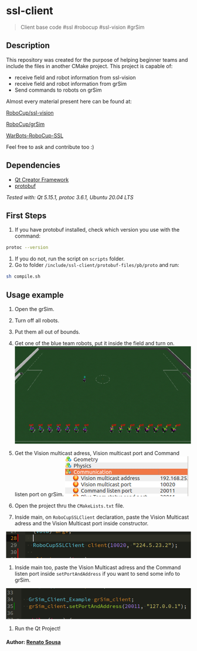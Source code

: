 
# ssl-client
> Client base code #ssl #robocup #ssl-vision #grSim 

## Description
This repository was created for the purpose of helping beginner teams and include the files in another CMake project.
This project is capable of:
- receive field and robot information from ssl-vision
- receive field and robot information from grSim
- Send commands to robots on grSim

Almost every material present here can be found at:

 [RoboCup/ssl-vision](https://github.com/RoboCup-SSL/ssl-vision)

 [RoboCup/grSim](https://github.com/RoboCup-SSL/grSim)

 [WarBots-RoboCup-SSL](https://github.com/findcongwang/WarBots-RoboCup-SSL)

Feel free to ask and contribute too :)

## Dependencies
- [Qt Creator Framework](https://www.qt.io)
- [protobuf](https://github.com/google/protobuf)

*Tested with: Qt 5.15.1, protoc 3.6.1, Ubuntu 20.04 LTS*

## First Steps
1. If you have protobuf installed, check which version you use with the command:
```sh
protoc --version
```

1. If you do not, run the script on `scripts` folder.
1. Go to folder `/include/ssl-client/protobuf-files/pb/proto` and run:
```sh
sh compile.sh
```

## Usage example
1. Open the grSim.
1. Turn off all robots.
1. Put them all out of bounds.
1. Get one of the blue team robots, put it inside the field and turn on.
![](resources/exampleSimulation.png)

1. Get the Vision multicast adress, Vision multicast port and Command listen port on grSim.
![](resources/ips.png)

1. Open the project thru the `CMakeLists.txt` file.

2. Inside main, on `RoboCupSSLClient` declaration, paste the Vision Multicast adress and the Vision Multicast port inside constructor.

![](resources/clientH.png)

1. Inside main too, paste the Vision Multicast adress and the Command listen port inside `setPortAndAddress` if you want to send some info to grSim.
   
![](resources/myudpCPP.png)

1. Run the Qt Project!

#### Author: [Renato Sousa](https://github.com/renatoosousa) 

